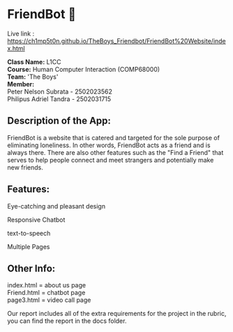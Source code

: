 # FriendBot :robot:
Live link : https://ch1mp5t0n.github.io/TheBoys_Friendbot/FriendBot%20Website/index.html

**Class Name:** L1CC  
**Course:** Human Computer Interaction (COMP68000)  
**Team:** 'The Boys'  
**Member:**  
Peter Nelson Subrata - 2502023562  
Philipus Adriel Tandra - 2502031715

## Description of the App:
FriendBot is a website that is catered and targeted for the sole purpose of eliminating loneliness. In other words, FriendBot acts as a friend and is always there. There are also other features such as the "Find a Friend" that serves to help people connect and meet strangers and potentially make new friends. 

## Features:  
Eye-catching and pleasant design  

Responsive Chatbot  

text-to-speech  

Multiple Pages


## Other Info:  
index.html = about us page  
Friend.html = chatbot page  
page3.html = video call page  
  
  
Our report includes all of the extra requirements for the project in the rubric, you can find the report in the docs folder.  

